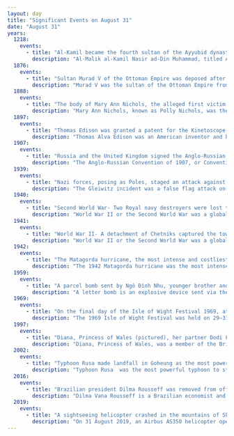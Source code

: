 ```yaml
---
layout: day
title: "Significant Events on August 31"
date: "August 31"
years:
  1218:
    events:
      - title: "Al-Kamil became the fourth sultan of the Ayyubid dynasty of Egypt."
        description: "Al-Malik al-Kamil Nasir ad-Din Muhammad, titled Abu al-Maʽali, was an Egyptian ruler and the fourth Ayyubid sultan of Egypt. During his tenure as sultan, the Ayyubids defeated the Fifth Crusade. He was known to the Frankish crusaders as Meledin, a name by which he is referred to in some older western sources. As a result of the Sixth Crusade, he ceded West Jerusalem to the Christians and is known to have met with Saint Francis."
  1876:
    events:
      - title: "Sultan Murad V of the Ottoman Empire was deposed after a reign of 93 days on grounds of mental illness."
        description: "Murad V was the sultan of the Ottoman Empire from 30 May to 31 August 1876. The son of Abdulmejid I, he supported the conversion of the government to a constitutional monarchy. His uncle Abdulaziz had succeeded Abdulmejid to the throne and had attempted to name his own son as heir to the throne, which spurred Murad to participate in Abdulaziz's overthrow. But his own frail physical and mental health made his reign unstable, and Murad V was deposed in favor of his half-brother Abdul Hamid II after only 93 days."
  1888:
    events:
      - title: "The body of Mary Ann Nichols, the alleged first victim of an unidentified serial killer known as Jack the Ripper (pictured), was found in Buck's Row, London."
        description: "Mary Ann Nichols, known as Polly Nichols, was the first canonical victim of the unidentified serial killer known as Jack the Ripper, who is believed to have murdered and mutilated at least five women in and around the Whitechapel district of London from late August to early November 1888."
  1897:
    events:
      - title: "Thomas Edison was granted a patent for the Kinetoscope, a precursor to the modern movie projector."
        description: "Thomas Alva Edison was an American inventor and businessman. He developed many devices in fields such as electric power generation, mass communication, sound recording, and motion pictures. These inventions, which include the phonograph, the motion picture camera, and early versions of the electric light bulb, have had a widespread impact on the modern industrialized world. He was one of the first inventors to apply the principles of organized science and teamwork to the process of invention, working with many researchers and employees. He established the first industrial research laboratory."
  1907:
    events:
      - title: "Russia and the United Kingdom signed the Anglo-Russian Convention, defining their respective spheres of interest in Persia, Afghanistan, and Tibet."
        description: "The Anglo-Russian Convention of 1907, or Convention between the United Kingdom and Russia relating to Persia, Afghanistan, and Tibet, was signed on August 31, 1907, in Saint Petersburg. It ended the two powers' longstanding rivalry in Central Asia and enabled them to outflank the Germans, who were threatening to connect Berlin to Baghdad with a new railroad that could potentially align the Ottoman Empire with Imperial Germany."
  1939:
    events:
      - title: "Nazi forces, posing as Poles, staged an attack against the German radio station Sender Gleiwitz in Gleiwitz, Upper Silesia, Germany, creating an excuse to invade Poland the next day."
        description: "The Gleiwitz incident was a false flag attack on the radio station Sender Gleiwitz in Gleiwitz staged by Nazi Germany on the night of 31 August 1939. Along with some two dozen similar incidents, the attack was manufactured by Germany as a casus belli to justify the invasion of Poland. Prior to the invasion, Adolf Hitler gave a radio address condemning the acts and announcing German plans to attack Poland, which began the next morning. Despite the German government using the attack as a justification to go to war with Poland, the Gleiwitz assailants were not Polish but were German SS officers wearing Polish uniforms."
  1940:
    events:
      - title: "Second World War- Two Royal navy destroyers were lost to mines and two other vessels damaged off Texel, Netherlands, killing around 300 men."
        description: "World War II or the Second World War was a global conflict between two coalitions- the Allies and the Axis powers. Nearly all of the world's countries participated, with many nations mobilising all resources in pursuit of total war. Tanks and aircraft played major roles, enabling the strategic bombing of cities and delivery of the first and only nuclear weapons ever used in war. World War II was the deadliest conflict in history, resulting in 70 to 85 million deaths, more than half of which were civilians. Millions died in genocides, including the Holocaust, and by massacres, starvation, and disease. After the Allied victory, Germany, Austria, Japan, and Korea were occupied, and German and Japanese leaders were tried for war crimes."
  1941:
    events:
      - title: "World War II- A detachment of Chetniks captured the town of Loznica in German-occupied Serbia."
        description: "World War II or the Second World War was a global conflict between two coalitions- the Allies and the Axis powers. Nearly all of the world's countries participated, with many nations mobilising all resources in pursuit of total war. Tanks and aircraft played major roles, enabling the strategic bombing of cities and delivery of the first and only nuclear weapons ever used in war. World War II was the deadliest conflict in history, resulting in 70 to 85 million deaths, more than half of which were civilians. Millions died in genocides, including the Holocaust, and by massacres, starvation, and disease. After the Allied victory, Germany, Austria, Japan, and Korea were occupied, and German and Japanese leaders were tried for war crimes."
  1942:
    events:
      - title: "The Matagorda hurricane, the most intense and costliest tropical cyclone of the 1942 Atlantic hurricane season, dissipated after causing $26.5 million in damages and eight deaths."
        description: "The 1942 Matagorda hurricane was the most intense and costliest tropical cyclone of the 1942 Atlantic hurricane season. The second tropical storm and hurricane, as well as the first major hurricane of the year, it originated from a tropical wave near the island of St. Lucia on August 21. Moving generally westward across the Caribbean Sea, the storm remained weak for much of its early existence. However, it gradually intensified, and reached hurricane strength south of Jamaica on August 25 before coming ashore on the Yucatán Peninsula late on August 27. Once in the Gulf of Mexico, the hurricane quickly strengthened, and attained its peak intensity on August 29 as a Category 3 hurricane with winds of 115 mph (185 km/h). Nearing the Texas Gulf Coast, the storm maintained intensity, and continued to do so by the time it made a final landfall near Matagorda on August 30. Continuing inland, the hurricane weakened, and dissipated into a remnant low on August 31."
  1959:
    events:
      - title: "A parcel bomb sent by Ngô Đình Nhu, younger brother and chief adviser of South Vietnamese president Ngô Đình Diệm, failed to kill Norodom Sihanouk, Prime Minister of Cambodia."
        description: "A letter bomb is an explosive device sent via the postal service, and designed with the intention to injure or kill the recipient when opened. They have been used in terrorist attacks such as those of the Unabomber. Some countries have agencies whose duties include the interdiction of letter bombs and the investigation of letter bombings. The letter bomb may have been in use for nearly as long as the common postal service has been in existence, as far back as 1764."
  1969:
    events:
      - title: "On the final day of the Isle of Wight Festival 1969, attended by approximately 150,000 people over three days, Bob Dylan appeared in his first gig in three years."
        description: "The 1969 Isle of Wight Festival was held on 29–31 August 1969 at Wootton Creek, on the Isle of Wight, England. The festival attracted an audience of approximately 150,000 to see acts including Bob Dylan, the Band, the Who, Free, Joe Cocker, the Bonzo Dog Band and the Moody Blues. It was the second of three music festivals held on the island from 1968 to 1970. Organised by Rikki Farr, Ronnie and Ray Foulk's Fiery Creations, it became a legendary event, largely owing to the participation of Dylan, who had spent the previous three years in semi-retirement. The event was well managed, in comparison to the recent Woodstock Festival, and trouble-free."
  1997:
    events:
      - title: "Diana, Princess of Wales (pictured), her partner Dodi Fayed, and their driver were killed in a car crash in Paris."
        description: "Diana, Princess of Wales, was a member of the British royal family. She was the first wife of Charles III and mother of Princes William and Harry. Her activism and glamour, which made her an international icon, earned her enduring popularity."
  2002:
    events:
      - title: "Typhoon Rusa made landfall in Goheung as the most powerful typhoon to hit South Korea in 43 years, killing at least 236 people."
        description: "Typhoon Rusa  was the most powerful typhoon to strike South Korea in 43 years. It was the 21st JTWC tropical depression, the 15th named storm, and the 10th typhoon of the 2002 Pacific typhoon season. It developed on August 22 from the monsoon trough in the northwestern Pacific Ocean, well to the southeast of Japan. For several days, Rusa moved to the northwest, eventually intensifying into a powerful typhoon. On August 26, the storm moved across the Amami Islands of Japan, where Rusa left 20,000 people without power and caused two fatalities. Across Japan, the typhoon dropped torrential rainfall peaking at 902 mm (35.5 in) in Tokushima Prefecture."
  2016:
    events:
      - title: "Brazilian president Dilma Rousseff was removed from office following her impeachment on charges of criminal administrative misconduct."
        description: "Dilma Vana Rousseff is a Brazilian economist and politician who served as the 36th president of Brazil from 2011 until her impeachment and removal from office on 31 August 2016. She is the only woman to have held the Brazilian presidency. Since March 2023, she has been the Chair of the New Development Bank. She also served in the cabinet of Luiz Inácio Lula da Silva during his first presidency—first as Minister of Mines and Energy, from 2003 to 2005, then as Chief of Staff from 2005 to 2010."
  2019:
    events:
      - title: "A sightseeing helicopter crashed in the mountains of Skoddevarre in Alta, Norway, killing all six people on board."
        description: "On 31 August 2019, an Airbus AS350 helicopter operated by a contracted Helitrans pilot from Sweden crashed in the mountains of Skoddevarre in Alta Municipality in Finnmark county, Norway. The crash happened during a sightseeing tour, killing all six people on board. The tour was offered by a local music festival, Høstsprell, who had been providing the service for seven years. The helicopter, registered as LN‑OFU, had recently been delivered and had undergone security checks hours before takeoff."
---
```

